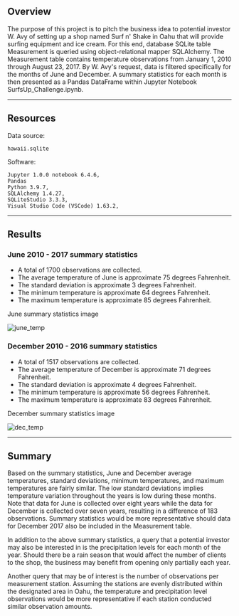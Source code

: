 ## Overview

The purpose of this project is to pitch the business idea to potential investor W. Avy of setting up a shop named Surf n' Shake in Oahu that will provide surfing equipment and ice cream. For this end, database SQLite table Measurement is queried using object-relational mapper SQLAlchemy. The Measurement table contains temperature observations from January 1, 2010 through August 23, 2017. By W. Avy's request, data is filtered specifically for the months of June and December. A summary statistics for each month is then presented as a Pandas DataFrame within Jupyter Notebook SurfsUp_Challenge.ipynb.

---

## Resources

Data source:

    hawaii.sqlite

<!-- "pip show <software>" in command prompt to see pip install ver -->
<!-- pip show code from https://stackoverflow.com/questions/10214827/find-which-version-of-package-is-installed-with-pip -->
Software:

    Jupyter 1.0.0 notebook 6.4.6,
    Pandas
    Python 3.9.7,
    SQLAlchemy 1.4.27, 
    SQLiteStudio 3.3.3,
    Visual Studio Code (VSCode) 1.63.2, 

---

<!-- Results: Provide a bulleted list with three major points from the two analysis deliverables. Use images as support where needed. -->
## Results

### June 2010 - 2017 summary statistics

- A total of 1700 observations are collected.
- The average temperature of June is approximate 75 degrees Fahrenheit.
- The standard deviation is approximate 3 degrees Fahrenheit.
- The minimum temperature is approximate 64 degrees Fahrenheit.
- The maximum temperature is approximate 85 degrees Fahrenheit.

June summary statistics image

![june_temp](https://user-images.githubusercontent.com/96349090/157562847-a126e1ac-da4a-49dd-9ffe-dd26bb04a7d7.png)

### December 2010 - 2016 summary statistics

- A total of 1517 observations are collected.
- The average temperature of December is approximate 71 degrees Fahrenheit.
- The standard deviation is approximate 4 degrees Fahrenheit.
- The minimum temperature is approximate 56 degrees Fahrenheit.
- The maximum temperature is approximate 83 degrees Fahrenheit.

December summary statistics image

![dec_temp](https://user-images.githubusercontent.com/96349090/157562872-573debdc-656b-475b-b245-c154c76975cb.png)

---

<!-- Summary: Provide a high-level summary of the results and two additional queries that you would perform to gather more weather data for June and December. -->
## Summary

Based on the summary statistics, June and December average temperatures, standard deviations, minimum temperatures, and maximum temperatures are fairly similar. The low standard deviations implies temperature variation throughout the years is low during these months. Note that data for June is collected over eight years while the data for December is collected over seven years, resulting in a difference of 183 observations. Summary statistics would be more representative should data for December 2017 also be included in the Measurement table.

In addition to the above summary statistics, a query that a potential investor may also be interested in is the precipitation levels for each month of the year. Should there be a rain season that would affect the number of clients to the shop, the business may benefit from opening only partially each year.

Another query that may be of interest is the number of observations per measurement station. Assuming the stations are evenly distributed within the designated area in Oahu, the temperature and precipitation level observations would be more representative if each station conducted similar observation amounts.
